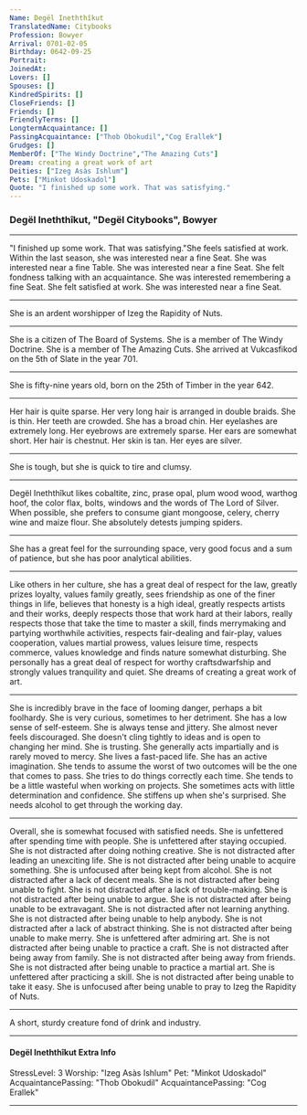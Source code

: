 ```yaml
---
Name: Degël Ineththîkut
TranslatedName: Citybooks
Profession: Bowyer    
Arrival: 0701-02-05
Birthday: 0642-09-25
Portrait:
JoinedAt: 
Lovers: []
Spouses: []
KindredSpirits: []
CloseFriends: []
Friends: []
FriendlyTerms: []
LongtermAcquaintance: []
PassingAcquaintance: ["Thob Obokudil","Cog Erallek"]
Grudges: []
MemberOf: ["The Windy Doctrine","The Amazing Cuts"]
Dream: creating a great work of art
Deities: ["Izeg Asàs Ishlum"]
Pets: ["Minkot Udoskadol"]
Quote: "I finished up some work. That was satisfying."
---
```


### Degël Ineththîkut, "Degël Citybooks", Bowyer 
 
***

"I finished up some work. That was satisfying."She feels satisfied at work. Within the last season, she was interested near a fine Seat. She was interested near a fine Table. She was interested near a fine Seat. She felt fondness talking with an acquaintance. She was interested remembering a fine Seat. She felt satisfied at work. She was interested near a fine Seat. 
***

She is an ardent worshipper of Izeg the Rapidity of Nuts. 
***

She is a citizen of The Board of Systems. She is a member of The Windy Doctrine. She is a member of The Amazing Cuts. She arrived at Vukcasfikod on the 5th of Slate in the year 701. 
***

She is fifty-nine years old, born on the 25th of Timber in the year 642. 
***

Her hair is quite sparse. Her very long hair is arranged in double braids. She is thin. Her teeth are crowded. She has a broad chin. Her eyelashes are extremely long. Her eyebrows are extremely sparse. Her ears are somewhat short. Her hair is chestnut. Her skin is tan. Her eyes are silver. 
***

She is tough, but she is quick to tire and clumsy. 
***

Degël Ineththîkut likes cobaltite, zinc, prase opal, plum wood wood, warthog hoof, the color flax, bolts, windows and the words of The Lord of Silver. When possible, she prefers to consume giant mongoose, celery, cherry wine and maize flour. She absolutely detests jumping spiders. 
***

She has a great feel for the surrounding space, very good focus and a sum of patience, but she has poor analytical abilities. 
***

Like others in her culture, she has a great deal of respect for the law, greatly prizes loyalty, values family greatly, sees friendship as one of the finer things in life, believes that honesty is a high ideal, greatly respects artists and their works, deeply respects those that work hard at their labors, really respects those that take the time to master a skill, finds merrymaking and partying worthwhile activities, respects fair-dealing and fair-play, values cooperation, values martial prowess, values leisure time, respects commerce, values knowledge and finds nature somewhat disturbing. She personally has a great deal of respect for worthy craftsdwarfship and strongly values tranquility and quiet. She dreams of creating a great work of art. 
***

She is incredibly brave in the face of looming danger, perhaps a bit foolhardy. She is very curious, sometimes to her detriment. She has a low sense of self-esteem. She is always tense and jittery. She almost never feels discouraged. She doesn't cling tightly to ideas and is open to changing her mind. She is trusting. She generally acts impartially and is rarely moved to mercy. She lives a fast-paced life. She has an active imagination. She tends to assume the worst of two outcomes will be the one that comes to pass. She tries to do things correctly each time. She tends to be a little wasteful when working on projects. She sometimes acts with little determination and confidence. She stiffens up when she's surprised. She needs alcohol to get through the working day. 
***

Overall, she is somewhat focused with satisfied needs. She is unfettered after spending time with people. She is unfettered after staying occupied. She is not distracted after doing nothing creative. She is not distracted after leading an unexciting life. She is not distracted after being unable to acquire something. She is unfocused after being kept from alcohol. She is not distracted after a lack of decent meals. She is not distracted after being unable to fight. She is not distracted after a lack of trouble-making. She is not distracted after being unable to argue. She is not distracted after being unable to be extravagant. She is not distracted after not learning anything. She is not distracted after being unable to help anybody. She is not distracted after a lack of abstract thinking. She is not distracted after being unable to make merry. She is unfettered after admiring art. She is not distracted after being unable to practice a craft. She is not distracted after being away from family. She is not distracted after being away from friends. She is not distracted after being unable to practice a martial art. She is unfettered after practicing a skill. She is not distracted after being unable to take it easy. She is unfocused after being unable to pray to Izeg the Rapidity of Nuts. 
***

A short, sturdy creature fond of drink and industry. 
***

#### Degël Ineththîkut Extra Info

StressLevel: 3
Worship: "Izeg Asàs Ishlum"
Pet: "Minkot Udoskadol"
AcquaintancePassing: "Thob Obokudil"
AcquaintancePassing: "Cog Erallek"

***
